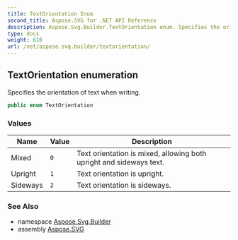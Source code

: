 ```yaml
---
title: TextOrientation Enum
second_title: Aspose.SVG for .NET API Reference
description: Aspose.Svg.Builder.TextOrientation enum. Specifies the orientation of text when writing
type: docs
weight: 610
url: /net/aspose.svg.builder/textorientation/
---
```

## TextOrientation enumeration

Specifies the orientation of text when writing.

```csharp
public enum TextOrientation
```

### Values

| Name | Value | Description |
| --- | --- | --- |
| Mixed | `0` | Text orientation is mixed, allowing both upright and sideways text. |
| Upright | `1` | Text orientation is upright. |
| Sideways | `2` | Text orientation is sideways. |

### See Also

* namespace [Aspose.Svg.Builder](../../aspose.svg.builder/)
* assembly [Aspose.SVG](../../)
